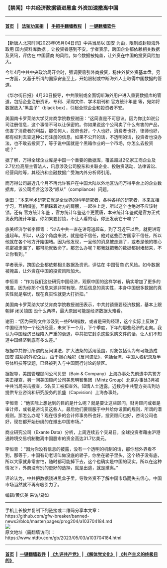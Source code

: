 ### 【禁闻】中共经济数据锁进黑盒 外资加速撤离中国
------------------------

#### [首页](https://github.com/gfw-breaker/banned-news3/blob/master/README.md) &nbsp;&nbsp;|&nbsp;&nbsp; [法轮功真相](https://github.com/begood0513/basic/blob/master/README.md)  &nbsp;&nbsp;|&nbsp;&nbsp; [手把手翻墙教程](https://github.com/gfw-breaker/guides/wiki)  &nbsp;&nbsp;|&nbsp;&nbsp; [一键翻墙软件](https://github.com/gfw-breaker/nogfw/blob/master/README.md)  



<hr/>






<div><div class="post_content" itemprop="articleBody">
 <p>
  【新唐人北京时间2023年05月04日讯】中共当局以
  <ok href="https://www.ntdtv.com/gb/国安.htm">
   国安
  </ok>
  为由，限制或封锁海外取用
  <ok href="https://www.ntdtv.com/gb/国内资料库数据.htm">
   国内资料库数据
  </ok>
  ，让投资者感到不安。学者表示，跨国企业都依赖相关数据及资讯，评估在
  <ok href="https://www.ntdtv.com/gb/中国营商.htm">
   中国营商
  </ok>
  的风险。如今数据被掩盖，让外资在中国的投资风险加大。
 </p>
 <p>
  今年4月中共中央政治局开会时，强调要吸引外商投资，稳住外贸外资基本盘。另一方面，又基于所谓的国家安全至上，开始限制或中断海外人士取得中国数据的管道。
 </p>
 <p>
  《华尔街日报》4月30日报导，中共限制或全面切断海外用户进入重要数据库的管道，包括企业注册资讯、专利、采购文件、学术期刊和
  <ok href="https://www.ntdtv.com/gb/官方统计年鉴.htm">
   官方统计年鉴
  </ok>
  等，宛如将数据放入“黑盒子”（black box），引起全球企业和投资者不安。
 </p>
 <p>
  美国南卡罗莱纳大学艾肯商学院教授谢田：“这简直是不可思议。因为你比如说公司注册信息，这个事情不可以让保密的。你如果说这个公司卖了什么有害的产品，伤害了消费者的利益，那任何人，政府也好，个人也好，消费者也好，律师也好，都有权利去查这种公司注册的信息。如果不公开的话，不透明的话，投资者也没办法，也不敢去投资了，等于说中国就是个黑箱作业的一个市场，你怎么去投资呢？”
 </p>
 <p>
  据了解，万得全球企业库是中国一个重要的数据库，覆盖超过2亿家工商企业及2.7亿位高层主管法人，讯息涉及公司股东和关联企业、投融资活动、法律诉讼、经营风险等，其经济和金融数据广受海内外分析师引用。
 </p>
 <p>
  而万得公司最近几个月不再允许客户在中国大陆以外地区访问万得平台上的企业数据库，该公司坦言这涉及“顺从”（compliance）问题。
 </p>
 <p>
  谢田：“本来学术研究它就是全世界的科学研究者，各种各样的研究者，本来互相学习，互相借鉴，互相踩着对方的肩膀，一起往上走，所以这个也绝对不应该封锁。还有
  <ok href="https://www.ntdtv.com/gb/官方统计年鉴.htm">
   官方统计年鉴
  </ok>
  ，官方统计年鉴这个更荒唐，本来统计年鉴就是官方正式发表的统计年鉴，你如果要封锁，不让人看的话，你还发表它干嘛？”
 </p>
 <p>
  旅美经济学者李恒青 ：“过去中共一直在讲弯道超车，到了习近平以后，就更讲弯道超车。所以，从这个角度来说，就是他不信任，他对这些西方国家不信任，所以他就在各个地方开始围堵。因为他发现，一旦他的消息被走漏了，或者是他的核心机密被走漏了，那可能就致命了。那怎么办呢？那我就把我的数据都封堵起来，不让你看到。”
 </p>
 <p>
  学者表示，跨国企业都依赖相关数据及资讯，评估在
  <ok href="https://www.ntdtv.com/gb/中国营商.htm">
   中国营商
  </ok>
  的风险。如今数据被掩盖，让外资在中国的投资风险加大。
 </p>
 <p>
  李恒青 ：“作为我们这些研究中国经济，观察中国的这样学者，确实增加了更多的难度。因为你那个信息来源非常有限，然后信息的真实性，本身中国很多数据的真实性就是堪忧，现在真实性就更大打折扣。”
 </p>
 <p>
  美国南卡罗莱纳大学艾肯商学院教授谢田表示，中共封锁重要经济数据，基本上跟朝鲜
  <ok href="https://www.ntdtv.com/gb/闭关锁国.htm">
   闭关锁国
  </ok>
  没什么两样，最大原因可能是经济数据太难看。
 </p>
 <p>
  谢田：“因为采购文件涉及到一些PMI指数，或者是采购经理，这个实际上反映了中国经济的一个经济经营，未来下一个月，下个季度，下年的那些经济的走向。我认为中国经济已经陷入严重的衰退，中共把它封杀这些采购文件的话，让人们不知道中国经济到底有多么差。”
 </p>
 <p>
  根据中共修订所谓的反间谍法，扩大法条的适用范围，对象包括认为有可能造成
  <ok href="https://www.ntdtv.com/gb/国安.htm">
   国安
  </ok>
  威胁的外资企业，由于担心触犯《反间谍法》，包括台湾、中国人权纪录及半导体科技等议题，已经被列入与中国同行讨论的禁区。
 </p>
 <p>
  据报导，美国管理顾问公司贝恩（Bain &amp; Company）上海办事处先前遭中共警方突击搜查，另一间美国顾问公司美思明智集团（Mintz Group）北京办事处3月被中共当局突击搜查，5名员工被扣查外。知情人士透露，近数月中共警方突击到访提供专业咨询和研究服务的凯盛（Capvision）上海办事处。
 </p>
 <p>
  李恒青 ：“他实际上想达到的目的是什么呢？就是要让这些顾问，财务顾问或者是审计师，或者是咨询员这些人，最后他们要屈服于中共给你设置的规则，所谓的潜规则。那怎么办呢？现在很多的会计师事务所也好，投资顾问也好，咨询公司也好，现在都开始纷纷的在撤出中国市场。”
 </p>
 <p>
  商业研究公司（Exante Data）分析，上周连续五个交易日，全球投资者藉由沪港通跨境交易机制撤离中国股市的资金高达31.7亿美元。
 </p>
 <p>
  李恒青 ：“因为你没有信息的披露，没有一个透明的机制的话，那你想外界看不到，那等于，中国有句老话叫做没底的轿子，你坐在轿子里头，这个轿子没有底，所以大家就非常害怕，随时都可能掉下去，这个也确实是中国的现实。所以在这种情况下，外商没有别的更好的选择，就是出逃，就是撤离。”
 </p>
 <p>
  评论认为，中共把数据锁进黑盒子里，导致外资不了解中国市场而失去信心，中国市场当然就不再有吸引力了。
 </p>
 <p>
  编辑/黄亿美 采访/易如
 </p>
 <div class="single_ad">
 </div>
</div>
</div>
<hr/>
手机上长按并复制下列链接或二维码分享本文章：<br/>
https://github.com/gfw-breaker/banned-news3/blob/master/pages/prog204/a103704184.md <br/>
<a href='https://github.com/gfw-breaker/banned-news3/blob/master/pages/prog204/a103704184.md'><img src='https://github.com/gfw-breaker/banned-news3/blob/master/pages/prog204/a103704184.md.png'/></a> <br/>
原文地址（需翻墙访问）：https://www.ntdtv.com/gb/2023/05/03/a103704184.html


------------------------
#### [首页](https://github.com/gfw-breaker/banned-news3/blob/master/README.md) &nbsp;|&nbsp; [一键翻墙软件](https://github.com/gfw-breaker/nogfw/blob/master/README.md) &nbsp;| [《九评共产党》](https://github.com/gfw-breaker/9ping.md/blob/master/README.md#九评之一评共产党是什么) | [《解体党文化》](https://github.com/gfw-breaker/jtdwh.md/blob/master/README.md) | [《共产主义的终极目的》](https://github.com/gfw-breaker/gczydzjmd.md/blob/master/README.md)


<img src='http://gfw-breaker.win/banned-news3/pages/prog204/a103704184.md' width='0px' height='0px'/>
